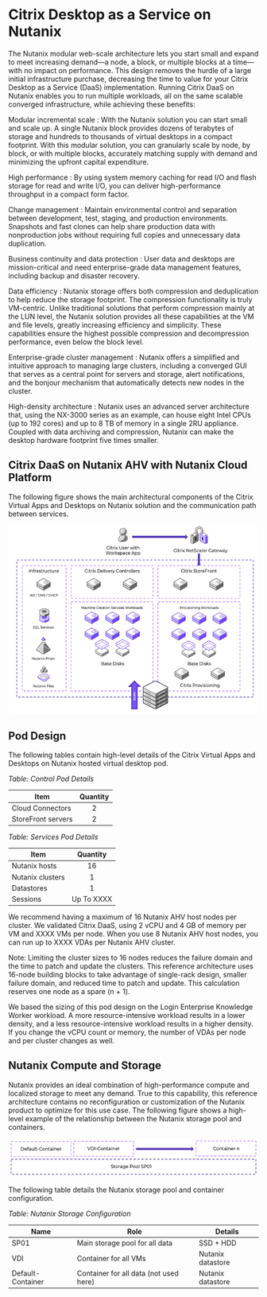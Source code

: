 # Citrix Desktop as a Service on Nutanix

The Nutanix modular web-scale architecture lets you start small and expand to meet increasing demand—a node, a block, or multiple blocks at a time—with no impact on performance. This design removes the hurdle of a large initial infrastructure purchase, decreasing the time to value for your Citrix Desktop as a Service (DaaS) implementation. Running Citrix DaaS on Nutanix enables you to run multiple workloads, all on the same scalable converged infrastructure, while achieving these benefits:

Modular incremental scale
: With the Nutanix solution you can start small and scale up. A single Nutanix block provides dozens of terabytes of storage and hundreds to thousands of virtual desktops in a compact footprint. With this modular solution, you can granularly scale by node, by block, or with multiple blocks, accurately matching supply with demand and minimizing the upfront capital expenditure.

High performance
: By using system memory caching for read I/O and flash storage for read and write I/O, you can deliver high-performance throughput in a compact form factor.

Change management
: Maintain environmental control and separation between development, test, staging, and production environments. Snapshots and fast clones can help share production data with nonproduction jobs without requiring full copies and unnecessary data duplication.

Business continuity and data protection
: User data and desktops are mission-critical and need enterprise-grade data management features, including backup and disaster recovery.

Data efficiency
: Nutanix storage offers both compression and deduplication to help reduce the storage footprint. The compression functionality is truly VM-centric. Unlike traditional solutions that perform compression mainly at the LUN level, the Nutanix solution provides all these capabilities at the VM and file levels, greatly increasing efficiency and simplicity. These capabilities ensure the highest possible compression and decompression performance, even below the block level.

Enterprise-grade cluster management
: Nutanix offers a simplified and intuitive approach to managing large clusters, including a converged GUI that serves as a central point for servers and storage, alert notifications, and the bonjour mechanism that automatically detects new nodes in the cluster.

High-density architecture
: Nutanix uses an advanced server architecture that, using the NX-3000 series as an example, can house eight Intel CPUs (up to 192 cores) and up to 8 TB of memory in a single 2RU appliance. Coupled with data archiving and compression, Nutanix can make the desktop hardware footprint five times smaller.

## Citrix DaaS on Nutanix AHV with Nutanix Cloud Platform

The following figure shows the main architectural components of the Citrix Virtual Apps and Desktops on Nutanix solution and the communication path between services. 
 
![Image showing the main architectural components of the Citrix Virtual Apps and Desktops on Nutanix solution and the communication path between the different services](../images/RA-2053_image02.png "Overview of Citrix Virtual Apps and Desktops on Nutanix")

## Pod Design

The following tables contain high-level details of the Citrix Virtual Apps and Desktops on Nutanix hosted virtual desktop pod.

_Table: Control Pod Details_

| Item | Quantity |
| --- | :---: |
| Cloud Connectors | 2 |
| StoreFront servers | 2 |

_Table: Services Pod Details_

| Item | Quantity |
| --- | :---: |
| Nutanix hosts | 16 |
| Nutanix clusters | 1 |
| Datastores | 1 |
| Sessions | Up To XXXX |

We recommend having a maximum of 16 Nutanix AHV host nodes per cluster. We validated Citrix DaaS, using 2 vCPU and 4 GB of memory per VM and XXXX VMs per node. When you use 8 Nutanix AHV host nodes, you can run up to XXXX VDAs per Nutanix AHV cluster.

<note>
Note: Limiting the cluster sizes to 16 nodes reduces the failure domain and the time to patch and update the clusters. This reference architecture uses 16-node building blocks to take advantage of single-rack design, smaller failure domain, and reduced time to patch and update.
</note>

<note>
This calculation reserves one node as a spare (n + 1).
</note>

We based the sizing of this pod design on the Login Enterprise Knowledge Worker workload. A more resource-intensive workload results in a lower density, and a less resource-intensive workload results in a higher density. If you change the vCPU count or memory, the number of VDAs per node and per cluster changes as well.

## Nutanix Compute and Storage

Nutanix provides an ideal combination of high-performance compute and localized storage to meet any demand. True to this capability, this reference architecture contains no reconfiguration or customization of the Nutanix product to optimize for this use case. The following figure shows a high-level example of the relationship between the Nutanix storage pool and containers.
 
![Image showing the Nutanix Storage Pool and Container layout. It demonstrated the ability to seamlessly add containers to a storage pool and have it grow dynamically](../images/RA-2053_image03.png "Nutanix Storage Overview")

The following table details the Nutanix storage pool and container configuration.

_Table: Nutanix Storage Configuration_

| Name | Role | Details |
| --- | --- | --- |
| SP01 | Main storage pool for all data | SSD + HDD |
| VDI | Container for all VMs | Nutanix datastore |
| Default-Container | Container for all data (not used here) | Nutanix datastore |